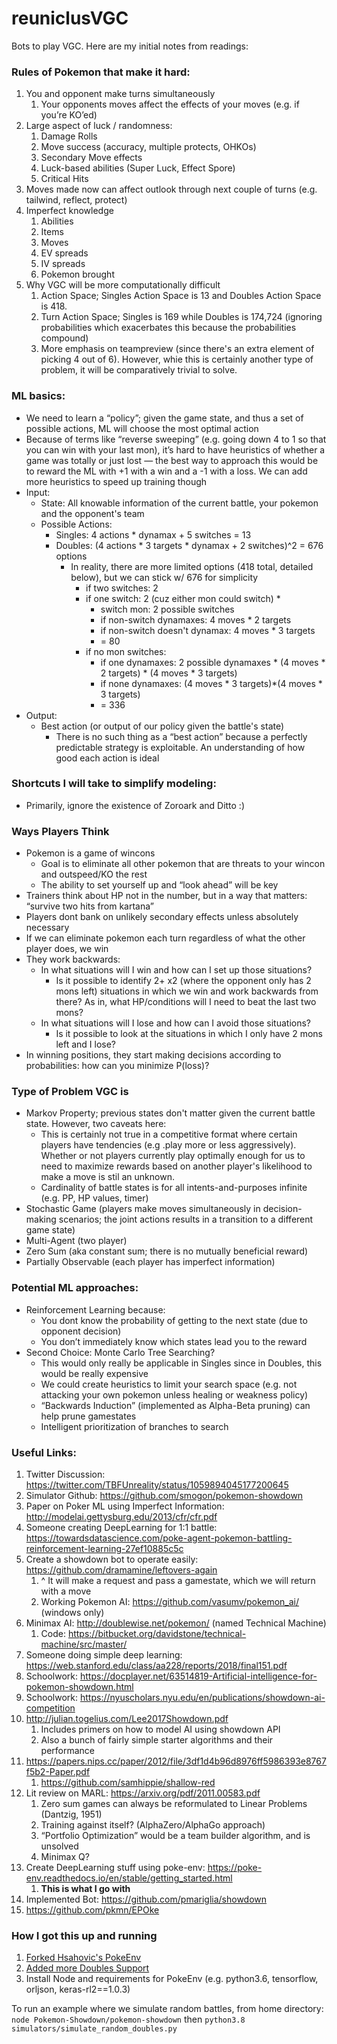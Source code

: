 # reuniclusVGC
Bots to play VGC. Here are my initial notes from readings:

### Rules of Pokemon that make it hard:
1. You and opponent make turns simultaneously
    1. Your opponents moves affect the effects of your moves (e.g. if you’re KO’ed)
2. Large aspect of luck / randomness:
    1. Damage Rolls
    2. Move success (accuracy, multiple protects, OHKOs)
    3. Secondary Move effects
    4. Luck-based abilities (Super Luck, Effect Spore)
    5. Critical Hits
3. Moves made now can affect outlook through next couple of turns (e.g. tailwind, reflect, protect)
4. Imperfect knowledge
    1. Abilities
    2. Items
    3. Moves
    4. EV spreads
    5. IV spreads
    6. Pokemon brought
5. Why VGC will be more computationally difficult
    1. Action Space; Singles Action Space is 13 and Doubles Action Space is 418.
    2. Turn Action Space; Singles is 169 while Doubles is 174,724 (ignoring probabilities which exacerbates this because the probabilities compound)
    3. More emphasis on teampreview (since there's an extra element of picking 4 out of 6). However, whie this is certainly another type of problem, it will be comparatively trivial to solve.

### ML basics:
- We need to learn a “policy”; given the game state, and thus a set of possible actions, ML will choose the most optimal action
- Because of terms like “reverse sweeping” (e.g. going down 4 to 1 so that you can win with your last mon), it’s hard to have heuristics of whether a game was totally or just lost — the best way to approach this would be to reward the ML with +1 with a win and a -1 with a loss. We can add more heuristics to speed up training though
- Input:
    - State: All knowable information of the current battle, your pokemon and the opponent's team
    - Possible Actions:
        - Singles: 4 actions * dynamax + 5 switches = 13
        - Doubles: (4 actions * 3 targets * dynamax + 2 switches)^2 = 676 options
            - In reality, there are more limited options (418 total, detailed below), but we can stick w/ 676 for simplicity
                - if two switches: 2
                - if one switch: 2 (cuz either mon could switch) *
                    - switch mon: 2 possible switches
                    - if non-switch dynamaxes: 4 moves * 2 targets
                    - if non-switch doesn't dynamax: 4 moves * 3 targets
                    - = 80
                - if no mon switches:
                    - if one dynamaxes: 2 possible dynamaxes * (4 moves * 2 targets) * (4 moves * 3 targets)
                    - if none dynamaxes: (4 moves * 3 targets)*(4 moves * 3 targets)
                    - = 336
- Output:
    - Best action (or output of our policy given the battle's state)
        - There is no such thing as a “best action” because a perfectly predictable strategy is exploitable. An understanding of how good each action is ideal

### Shortcuts I will take to simplify modeling:
- Primarily, ignore the existence of Zoroark and Ditto :)

### Ways Players Think
- Pokemon is a game of wincons
    - Goal is to eliminate all other pokemon that are threats to your wincon and outspeed/KO the rest
    - The ability to set yourself up and “look ahead” will be key
- Trainers think about HP not in the number, but in a way that matters: “survive two hits from kartana”
- Players dont bank on unlikely secondary effects unless absolutely necessary
- If we can eliminate pokemon each turn regardless of what the other player does, we win
- They work backwards:
    - In what situations will I win and how can I set up those situations?
        - Is it possible to identify 2+ x2 (where the opponent only has 2 mons left) situations in which we win and work backwards from there? As in, what HP/conditions will I need to beat the last two mons?
    - In what situations will I lose and how can I avoid those situations?
        - Is it possible to look at the situations in which I only have 2 mons left and I lose?
- In winning positions, they start making decisions according to probabilities: how can you minimize P(loss)?

### Type of Problem VGC is
- Markov Property; previous states don't matter given the current battle state. However, two caveats here:
    - This is certainly not true in a competitive format where certain players have tendencies (e.g .play more or less aggressively). Whether or not players currently play optimally enough for us to need to maximize rewards based on another player's likelihood to make a move is stil an unknown.
    - Cardinality of battle states is for all intents-and-purposes infinite (e.g. PP, HP values, timer)
- Stochastic Game (players make moves simultaneously in decision-making scenarios; the joint actions results in a transition to a different game state)
- Multi-Agent (two player)
- Zero Sum (aka constant sum; there is no mutually beneficial reward)
- Partially Observable (each player has imperfect information)

### Potential ML approaches:
- Reinforcement Learning because:
    - You dont know the probability of getting to the next state (due to opponent decision)
    - You don’t immediately know which states lead you to the reward
- Second Choice: Monte Carlo Tree Searching?
    - This would only really be applicable in Singles since in Doubles, this would be really expensive
    - We could create heuristics to limit your search space (e.g. not attacking your own pokemon unless healing or weakness policy)
    - “Backwards Induction” (implemented as Alpha-Beta pruning) can help prune gamestates
    - Intelligent prioritization of branches to search

### Useful Links:
1. Twitter Discussion: https://twitter.com/TBFUnreality/status/1059894045177200645
2. Simulator Github: https://github.com/smogon/pokemon-showdown
3. Paper on Poker ML using Imperfect Information: http://modelai.gettysburg.edu/2013/cfr/cfr.pdf
4. Someone creating DeepLearning for 1:1 battle: https://towardsdatascience.com/poke-agent-pokemon-battling-reinforcement-learning-27ef10885c5c
5. Create a showdown bot to operate easily: https://github.com/dramamine/leftovers-again
    1. ^ It will make a request and pass a gamestate, which we will return with a move
    2. Working Pokemon AI: https://github.com/vasumv/pokemon_ai/ (windows only)
6. Minimax AI: http://doublewise.net/pokemon/ (named Technical Machine)
    1. Code: https://bitbucket.org/davidstone/technical-machine/src/master/
7. Someone doing simple deep learning: https://web.stanford.edu/class/aa228/reports/2018/final151.pdf
8. Schoolwork: https://docplayer.net/63514819-Artificial-intelligence-for-pokemon-showdown.html
9. Schoolwork: https://nyuscholars.nyu.edu/en/publications/showdown-ai-competition
10. http://julian.togelius.com/Lee2017Showdown.pdf
    1. Includes primers on how to model AI using showdown API
    2. Also a bunch of fairly simple starter algorithms and their performance
11. https://papers.nips.cc/paper/2012/file/3df1d4b96d8976ff5986393e8767f5b2-Paper.pdf
    1. https://github.com/samhippie/shallow-red
12. Lit review on MARL: https://arxiv.org/pdf/2011.00583.pdf
    1. Zero sum games can always be reformulated to Linear Problems (Dantzig, 1951)
    2. Training against itself? (AlphaZero/AlphaGo approach)
    3. “Portfolio Optimization” would be a team builder algorithm, and is unsolved
    4. Minimax Q?
13. Create DeepLearning stuff using poke-env: https://poke-env.readthedocs.io/en/stable/getting_started.html
    1. **This is what I go with**
14. Implemented Bot: https://github.com/pmariglia/showdown
15. https://github.com/pkmn/EPOke

### How I got this up and running
1. [Forked Hsahovic's PokeEnv](https://github.com/hsahovic/poke-env/blob/master/src/poke_env/)
2. [Added more Doubles Support](https://github.com/caymansimpson/poke-env)
3. Install Node and requirements for PokeEnv (e.g. python3.6, tensorflow, orljson, keras-rl2==1.0.3)

To run an example where we simulate random battles, from home directory:
`node Pokemon-Showdown/pokemon-showdown`
then `python3.8 simulators/simulate_random_doubles.py`
